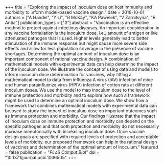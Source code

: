 +++
title = "Exploring the impact of inoculum dose on host immunity and morbidity to inform model-based vaccine design."
date = 2018-10-01
authors = ["A Handel", "Y Li", "B McKay", "KA Pawelek", "V Zarnitsyna", "R Antia"]
publication_types = ["3"]
abstract = "Vaccination is an effective method to protect against infectious diseases. An important consideration in any vaccine formulation is the inoculum dose, i.e., amount of antigen or live attenuated pathogen that is used. Higher levels generally lead to better stimulation of the immune response but might cause more severe side effects and allow for less population coverage in the presence of vaccine shortages. Determining the optimal amount of inoculum dose is an important component of rational vaccine design. A combination of mathematical models with experimental data can help determine the impact of the inoculum dose. We illustrate the concept of using data and models to inform inoculum dose determination for vaccines, wby fitting a mathematical model to data from influenza A virus (IAV) infection of mice and human parainfluenza virus (HPIV) infection of cotton rats at different inoculum doses. We use the model to map inoculum dose to the level of immune protection and morbidity and to explore how such a framework might be used to determine an optimal inoculum dose. We show how a framework that combines mathematical models with experimental data can be used to study the impact of inoculum dose on important outcomes such as immune protection and morbidity. Our findings illustrate that the impact of inoculum dose on immune protection and morbidity can depend on the specific pathogen and that both protection and morbidity do not necessarily increase monotonically with increasing inoculum dose. Once vaccine design goals are specified with required levels of protection and acceptable levels of morbidity, our proposed framework can help in the rational design of vaccines and determination of the optimal amount of inoculum."
featured = false
publication = "*PLoS Comput Biol*"
doi = "10.1371/journal.pcbi.1006505"
+++

